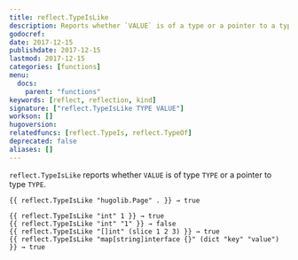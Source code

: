 ```yaml
---
title: reflect.TypeIsLike
description: Reports whether `VALUE` is of a type or a pointer to a type.
godocref:
date: 2017-12-15
publishdate: 2017-12-15
lastmod: 2017-12-15
categories: [functions]
menu:
  docs:
    parent: "functions"
keywords: [reflect, reflection, kind]
signature: ["reflect.TypeIsLike TYPE VALUE"]
workson: []
hugoversion:
relatedfuncs: [reflect.TypeIs, reflect.TypeOf]
deprecated: false
aliases: []
---
```


`reflect.TypeIsLike` reports whether `VALUE` is of type `TYPE` or a pointer to type `TYPE`.

    {{ reflect.TypeIsLike "hugolib.Page" . }} → true

    {{ reflect.TypeIsLike "int" 1 }} → true
    {{ reflect.TypeIsLike "int" "1" }} → false
    {{ reflect.TypeIsLike "[]int" (slice 1 2 3) }} → true
    {{ reflect.TypeIsLike "map[string]interface {}" (dict "key" "value") }} → true

